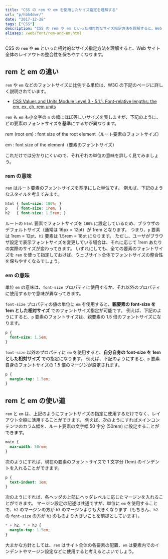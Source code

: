 ```yaml
---
title: "CSS の rem や em を使用したサイズ指定を理解する"
url: "p/hbh4dwr/"
date: "2017-12-28"
tags: ["CSS"]
description: "CSS の rem や em といった相対的なサイズ指定方法を理解すると、Web サイト全体のレイアウトの整合性を保ちやすくなります。"
aliases: /web/font/rem-and-em.html
---
```


CSS の __`rem`__ や __`em`__ といった相対的なサイズ指定方法を理解すると、Web サイト全体のレイアウトの整合性を保ちやすくなります。


rem と em の違い
----

`rem` や `em` などのフォントサイズに比例する単位は、W3C の下記のページに詳しく説明されています。

- [CSS Values and Units Module Level 3 - 5.1.1. Font-relative lengths: the em, ex, ch, rem units](https://www.w3.org/TR/css-values-3/#font-relative-lengths)

`rem` も `em` も小文字の `m` の幅にほぼ等しいサイズを表しますが、下記のように、どの要素のフォントサイズを基準にするかが異なります。

rem (root em)
: font size of the root element（ルート要素のフォントサイズ）

em
: font size of the element（要素のフォントサイズ）

これだけでは分かりにくいので、それぞれの単位の意味を詳しく見てみましょう。

### rem の意味

`rem` はルート要素のフォントサイズを基準にした単位です。
例えば、下記のようなスタイルを考えてみます。

```css
html { font-size: 100%; }
p    { font-size: 1rem; }
h2   { font-size: 1.5rem; }
```

ルートの `html` 要素でフォントサイズを `100%` に設定しているため、ブラウザのデフォルトサイズ（通常は 16px = 12pt）が 1rem となります。
つまり、`p` 要素は 1rem = 12pt、`h2` 要素は 1.5rem = 18pt になります。
ただし、ユーザがブラウザ設定で表示フォントサイズを変更している場合は、それに応じて 1rem あたりの実際のサイズが変わってきます。
いずれにしても、全ての要素のフォントサイズを `rem` を使って指定しておけば、ウェブサイト全体でフォントサイズの整合性を保ちやすくなるでしょう。

### em の意味

単位 `em` の意味は、`font-size` プロパティに使用するか、それ以外のプロパティに使用するかで意味が異なってきます。

`font-size` プロパティの値の単位に `em` を使用すると、__親要素の font-size を 1em とした相対サイズ__ でのフォントサイズ指定が可能です。
例えば、下記のようにすると、`p` 要素のフォントサイズは、親要素の 1.5 倍のフォントサイズになります。

```css
p {
  font-size: 1.5em;
}
```

`font-size` 以外のプロパティに `em` を使用すると、__自分自身の font-size を 1em とした相対サイズ__ での指定になります。
例えば、下記のようにすると、`p` 要素自身のフォントサイズの 1.5 倍のマージンが設定されます。

```css
p {
  margin-top: 1.5em;
}
```


rem と em の使い道
---

`rem` と `em` は、上記のようにフォントサイズの指定に使用するだけでなく、レイアウト全般に活用することができます。
例えば、次のようにすればメインコンテンツのカラム幅を、ルート要素の文字幅 50 字分 (50rem) に設定することができます。

```css
main {
  max-width: 50rem;
}
```

次のようにすれば、現在の要素のフォントサイズで 1 文字分 (1em) のインデントを入れることができます。

```css
p {
  text-indent: 1em;
}
```

次のようにすれば、各ヘッダの上部にヘッダレベルに応じたマージンを入れることができます。
マージン設定の記述は共通ですが、単位に `em` を使用することで、`h2` のマージンの方が `h3` のマージンよりも大きくなります（もちろん、`h2` の `font-size` の方が `h3` のものより大きいことを前提としています）。

```css
* + h2, * + h3 {
  margin-top: 1.5em;
}
```

大まかな方針としては、`rem` はサイト全体の各要素の配置、`em` は要素内でのインデントやマージン設定などに使用すると考えるとよいでしょう。

